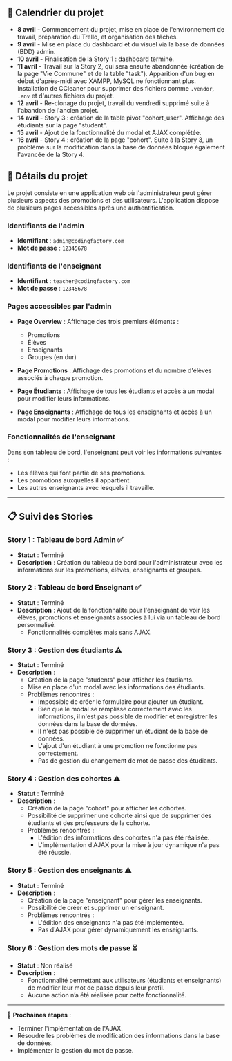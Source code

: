 ## 📅 Calendrier du projet

- **8 avril** - Commencement du projet, mise en place de l'environnement de travail, préparation du Trello, et organisation des tâches.
- **9 avril** - Mise en place du dashboard et du visuel via la base de données (BDD) admin.
- **10 avril** - Finalisation de la Story 1 : dashboard terminé.
- **11 avril** - Travail sur la Story 2, qui sera ensuite abandonnée (création de la page "Vie Commune" et de la table "task"). Apparition d'un bug en début d'après-midi avec XAMPP, MySQL ne fonctionnant plus. Installation de CCleaner pour supprimer des fichiers comme `.vendor`, `.env` et d'autres fichiers du projet.
- **12 avril** - Re-clonage du projet, travail du vendredi supprimé suite à l'abandon de l'ancien projet.
- **14 avril** - Story 3 : création de la table pivot "cohort_user". Affichage des étudiants sur la page "student".
- **15 avril** - Ajout de la fonctionnalité du modal et AJAX complétée.
- **16 avril** - Story 4 : création de la page "cohort". Suite à la Story 3, un problème sur la modification dans la base de données bloque également l'avancée de la Story 4.

## 📑 Détails du projet

Le projet consiste en une application web où l'administrateur peut gérer plusieurs aspects des promotions et des utilisateurs. L'application dispose de plusieurs pages accessibles après une authentification.

### Identifiants de l'admin
- **Identifiant** : `admin@codingfactory.com`
- **Mot de passe** : `12345678`

### Identifiants de l'enseignant
- **Identifiant** : `teacher@codingfactory.com`
- **Mot de passe** : `12345678`

### Pages accessibles par l'admin
- **Page Overview** : Affichage des trois premiers éléments :
  - Promotions
  - Élèves
  - Enseignants
  - Groupes (en dur)
  
- **Page Promotions** : Affichage des promotions et du nombre d'élèves associés à chaque promotion.

- **Page Étudiants** : Affichage de tous les étudiants et accès à un modal pour modifier leurs informations.

- **Page Enseignants** : Affichage de tous les enseignants et accès à un modal pour modifier leurs informations.

### Fonctionnalités de l'enseignant
Dans son tableau de bord, l'enseignant peut voir les informations suivantes :
- Les élèves qui font partie de ses promotions.
- Les promotions auxquelles il appartient.
- Les autres enseignants avec lesquels il travaille.

---

## 📋 Suivi des Stories

### **Story 1** : Tableau de bord Admin ✅
- **Statut** : Terminé
- **Description** : Création du tableau de bord pour l'administrateur avec les informations sur les promotions, élèves, enseignants et groupes.

### **Story 2** : Tableau de bord Enseignant ✅
- **Statut** : Terminé
- **Description** : Ajout de la fonctionnalité pour l'enseignant de voir les élèves, promotions et enseignants associés à lui via un tableau de bord personnalisé.
  - Fonctionnalités complètes mais sans AJAX.

### **Story 3** : Gestion des étudiants ⚠️
- **Statut** : Terminé
- **Description** : 
  - Création de la page "students" pour afficher les étudiants.
  - Mise en place d'un modal avec les informations des étudiants.
  - Problèmes rencontrés :
    - Impossible de créer le formulaire pour ajouter un étudiant.
    - Bien que le modal se remplisse correctement avec les informations, il n'est pas possible de modifier et enregistrer les données dans la base de données.
    - Il n'est pas possible de supprimer un étudiant de la base de données.
    - L'ajout d'un étudiant à une promotion ne fonctionne pas correctement.
    - Pas de gestion du changement de mot de passe des étudiants.

### **Story 4** : Gestion des cohortes ⚠️
- **Statut** : Terminé
- **Description** : 
  - Création de la page "cohort" pour afficher les cohortes.
  - Possibilité de supprimer une cohorte ainsi que de supprimer des étudiants et des professeurs de la cohorte.
  - Problèmes rencontrés :
    - L'édition des informations des cohortes n'a pas été réalisée.
    - L'implémentation d'AJAX pour la mise à jour dynamique n'a pas été réussie.

### **Story 5** : Gestion des enseignants ⚠️
- **Statut** : Terminé
- **Description** : 
  - Création de la page "enseignant" pour gérer les enseignants.
  - Possibilité de créer et supprimer un enseignant.
  - Problèmes rencontrés :
    - L'édition des enseignants n'a pas été implémentée.
    - Pas d'AJAX pour gérer dynamiquement les enseignants.

### **Story 6** : Gestion des mots de passe ⏳
- **Statut** : Non réalisé
- **Description** : 
  - Fonctionnalité permettant aux utilisateurs (étudiants et enseignants) de modifier leur mot de passe depuis leur profil.
  - Aucune action n’a été réalisée pour cette fonctionnalité.

---

🎯 **Prochaines étapes** :
- Terminer l'implémentation de l'AJAX.
- Résoudre les problèmes de modification des informations dans la base de données.
- Implémenter la gestion du mot de passe.
